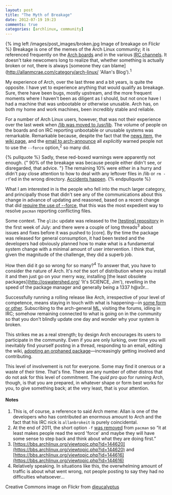 ```yaml
---
layout: post
title: "The Myth of Breakage"
date: 2012-07-19 19:23
comments: true
categories: [archlinux, community]
---
```

{% img left /images/post_images/broken.jpg Image of breakage on Flickr %}
Breakage is one of the memes of the Arch Linux community; it is referenced frequently on the
[Arch boards](https://bbs.archlinux.org/ 'Arch Linux BBS') and in the various
[IRC channels](https://wiki.archlinux.org/index.php/IRC_Channels 'Wiki page listing channels').
It doesn't take newcomers long to realize that, whether something is actually broken or not,
there is always 
[someone they can blame](http://allanmcrae.com/category/arch-linux/ 'Allan's Blog').<sup>1</sup>

My experience of Arch, over the last three and a bit years, is quite the opposite. I have yet to
experience anything that would qualify as breakage. Sure, there have been bugs, mostly upstream,
and the more frequent moments where I haven't been as diligent as I should, but not once have I
had a machine that was unbootable or otherwise unusable. Arch has, on both my home and work
machines, been incredibly stable and reliable.

For a number of Arch Linux users, however, that was not their experience over the last week when
[/lib was moved to /usr/lib](http://www.archlinux.org/news/the-lib-directory-becomes-a-symlink/ 'News item on the move').
The volume of people on the boards and on IRC reporting unbootable or unusable systems was 
remarkable. Remarkable because, despite the fact that the 
[news item](http://www.archlinux.org/news/the-lib-directory-becomes-a-symlink/ 'Once more, just in case…'), the 
[wiki page](http://www.archlinux.org/news/the-lib-directory-becomes-a-symlink/ 'Arch wiki page on the change'),
and the [email to arch-announce](http://mailman.archlinux.org/pipermail/arch-announce/2012-July/000317.html 'Mail archive')
all *explicitly* warned people not to use the `--force` option,<sup>2</sup> so many did. 

{% pullquote %}
Sadly, these red-boxed warnings were apparently not enough. 
{" 90% of the breakage was because people either didn't see, or disregarded, that advice. "} 
The remaining 10% were either in a hurry and didn't pay close attention to how
to deal with any leftover files in <span class="file">/lib</span> or `rm -rf`'ed
in the wrong directory. 
[Accidents happen](http://www.gnu.org/fun/jokes/shit-happens.html 'GNU Humour…').
{% endpullquote %}

What I am interested in is the people who fell into the much larger category,
and principally those that didn't see any of the communications about this
change in advance of updating and reasoned, based on a recent change that did
[require the use of --force](http://www.archlinux.org/news/filesystem-upgrade-manual-intervention-required-1/ 'News item on filesystem upgrade'),
that this was the most expedient way to resolve `pacman` reporting conflicting
files.

Some context. The `glibc` update was released to the 
[\[testing\] repository](https://wiki.archlinux.org/index.php/Testing#.5Btesting.5D 'Wiki entry on Testing')
in the first week of July: and there were a couple of long threads<sup>3</sup>
about issues and fixes before it was pushed to \[core\]. By the time the
package was released for general consumption, it had been tested and the
developers had obviously planned how to make what is a fundamental system
change with a minimal amount of user intervention.  I think that, given the
magnitude of the challenge, they did a superb job.

How then did it go so wrong for so many?<sup>4</sup> To answer that, you have
to consider the nature of Arch. It's *not* the sort of distribution where you
install it and then just go on your merry way, installing 
[the least obsolete packages](http://oswatershed.org/ 'It's SCIENCE, Jim'),
revelling in the speed of the package manager and generally being
a 1337 h@x0r…

Successfully running a rolling release like Arch, irrespective of your level of
competence, means staying in touch with what is happening—in 
[some form or other](http://kmkeen.com/pacmatic/ 'Pacman wrapper that pulls news updates'). 
Subscribing to the arch-general <acronym title="Mailing list">ML</acronym>, 
visiting the forums, idling in IRC; somehow remaining connected to what is
going on in the community so that you don't blindly update one day and wonder
why your system is broken.

This strikes me as a real strength; by design Arch encourages its users to
participate in the community. Even if you are only lurking, over time you will
inevitably find yourself posting in a thread, responding to an email, editing
the wiki,
[adopting an orphaned package](http://jasonwryan.com/blog/2012/03/09/aurphan/ 'Post on aurphan')—increasingly 
getting involved and contributing.

This level of involvement is not for everyone. Some may find it onerous or
a waste of their time. That's fine. There are any number of other distros
that do not ask for this level of commitment. The *quid pro quo* for
running Arch, though, is that you are prepared, in whatever shape or form
best works for you, to give something back; at the very least, that is your
attention.

#### Notes
1. This is, of course, a reference to said Arch meme: Allan is one
of the developers who has contributed an enormous amount to Arch and the fact
that his IRC nick is `allanbrokeit` is purely coincidental.
2. At the end of 2011, the short option `-f` 
[was removed](http://mailman.archlinux.org/pipermail/pacman-dev/2011-October/014589.html 'Post to ML anouncing change') 
from `pacman` so “it at least makes people read the word 'force' and maybe they
will have some sense to step back and think about what they are doing first.”
3. [https://bbs.archlinux.org/viewtopic.php?id=144620](https://bbs.archlinux.org/viewtopic.php?id=144620) and 
[https://bbs.archlinux.org/viewtopic.php?id=144616](https://bbs.archlinux.org/viewtopic.php?id=144616)
4. Relatively speaking. In situations like this, the overwhelming amount of traffic
is about what went wrong, not people posting to say they had no difficulties whatsoever…

Creative Commons image on Flickr from
[djeucalyptus](http://www.flickr.com/photos/daviddoctorrose/431786001/ 'Broken keyboard on Flickr')


